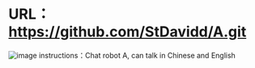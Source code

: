 # URL：https://github.com/StDavidd/A.git
![image](https://user-images.githubusercontent.com/83810147/117425952-ec82ad00-af55-11eb-9a32-b5f0be0dce15.png)
 instructions：Chat robot A, can talk in Chinese and English
